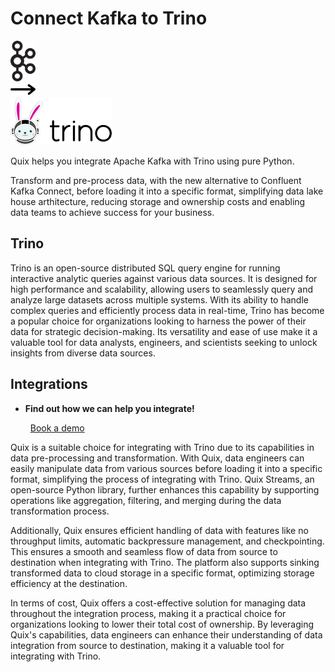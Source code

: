 # Connect Kafka to Trino

<div class="connect-images cards blog-grid-card" markdown>
<div>
<img src="../images/kafka_logo.png" width="40px" />
</div>
<div>
<img src="../images/arrow.svg" width="40px" />
</div>
<div>
<img src="./images/trino_1.jpg" />
</div>
</div>

Quix helps you integrate Apache Kafka with Trino using pure Python.

Transform and pre-process data, with the new alternative to Confluent Kafka Connect, before loading it into a specific format, simplifying data lake house arthitecture, reducing storage and ownership costs and enabling data teams to achieve success for your business.

## Trino

Trino is an open-source distributed SQL query engine for running interactive analytic queries against various data sources. It is designed for high performance and scalability, allowing users to seamlessly query and analyze large datasets across multiple systems. With its ability to handle complex queries and efficiently process data in real-time, Trino has become a popular choice for organizations looking to harness the power of their data for strategic decision-making. Its versatility and ease of use make it a valuable tool for data analysts, engineers, and scientists seeking to unlock insights from diverse data sources.

## Integrations

<div class="grid cards" markdown>

- __Find out how we can help you integrate!__

    <a class="md-button md-button--primary" href="https://share.hsforms.com/1iW0TmZzKQMChk0lxd_tGiw4yjw2?__hstc=175542013.2303933fbd746c0ac86d9ccbe9bc9100.1728383268831.1729603416735.1729620918855.31&__hssc=175542013.1.1729620918855&__hsfp=2132701734" target="_blank" style="margin:.5rem;">Book a demo</a>

</div>


Quix is a suitable choice for integrating with Trino due to its capabilities in data pre-processing and transformation. With Quix, data engineers can easily manipulate data from various sources before loading it into a specific format, simplifying the process of integrating with Trino. Quix Streams, an open-source Python library, further enhances this capability by supporting operations like aggregation, filtering, and merging during the data transformation process.

Additionally, Quix ensures efficient handling of data with features like no throughput limits, automatic backpressure management, and checkpointing. This ensures a smooth and seamless flow of data from source to destination when integrating with Trino. The platform also supports sinking transformed data to cloud storage in a specific format, optimizing storage efficiency at the destination.

In terms of cost, Quix offers a cost-effective solution for managing data throughout the integration process, making it a practical choice for organizations looking to lower their total cost of ownership. By leveraging Quix's capabilities, data engineers can enhance their understanding of data integration from source to destination, making it a valuable tool for integrating with Trino.

